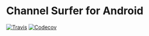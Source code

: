 # Channel Surfer for Android

[![Travis](http://img.shields.io/travis/channel-surfer/android.svg?style=flat-square)](https://travis-ci.org/channel-surfer/android)
[![Codecov](http://img.shields.io/codecov/c/github/channel-surfer/android.svg?style=flat-square)](https://codecov.io/github/channel-surfer/android?view=all)
